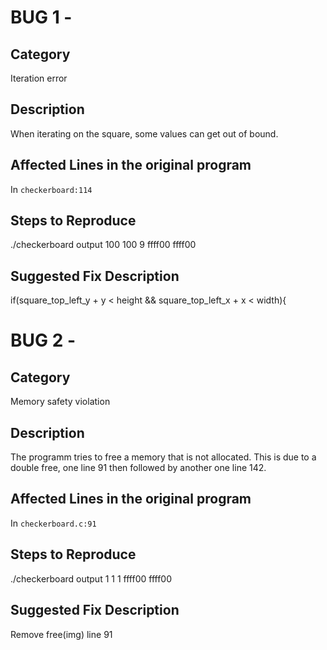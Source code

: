 # BUG 1 -
## Category
Iteration error

## Description
When iterating on the square, some values can get out of bound.

## Affected Lines in the original program
In `checkerboard:114`

## Steps to Reproduce
./checkerboard output 100 100 9 ffff00 ffff00

## Suggested Fix Description
if(square_top_left_y + y < height && square_top_left_x + x < width){

# BUG 2 -
## Category
Memory safety violation

## Description
The programm tries to free a memory that is not allocated. This is due to a double free, one line 91 then followed by another one line 142.

## Affected Lines in the original program
In `checkerboard.c:91`

## Steps to Reproduce
./checkerboard output 1 1 1 ffff00 ffff00

## Suggested Fix Description
Remove free(img) line 91